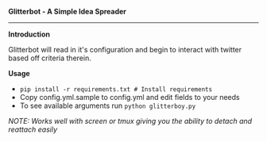**Glitterbot - A Simple Idea Spreader**

----------

**Introduction**

Glitterbot will read in it's configuration and begin to interact with twitter based off criteria therein.


**Usage**

 - `pip install -r requirements.txt # Install requirements`
 - Copy config.yml.sample to config.yml and edit fields to your needs
 - To see available arguments run `python glitterboy.py`

*NOTE: Works well with screen or tmux giving you the ability to detach and reattach easily*
